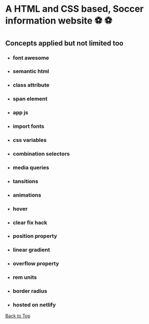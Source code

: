 <a name="custom_anchor_name"></a>

# A HTML and CSS based, Soccer information website :soccer:  :soccer:

## Concepts applied but not limited too

- ### font awesome
- ### semantic html
- ### class attribute
- ### span element
- ### app js
- ### import fonts
- ### css variables
- ### combination selectors
- ### media queries
- ### tansitions
- ### animations
- ### hover
- ### clear fix hack
- ### position property
- ### linear gradient 
- ### overflow property 
- ### rem units 
- ### border radius
- ### hosted on netlify

[Back to Top](#custom_anchor_name)
